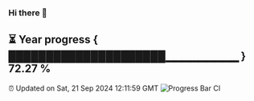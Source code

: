 ### Hi there 👋
⏳ Year progress { █████████████████████▁▁▁▁▁▁▁▁▁ } 72.27 %
---
⏰ Updated on Sat, 21 Sep 2024 12:11:59 GMT
![Progress Bar CI](https://github.com/Moyi321/Moyi321/workflows/Progress%20Bar%20CI/badge.svg)
